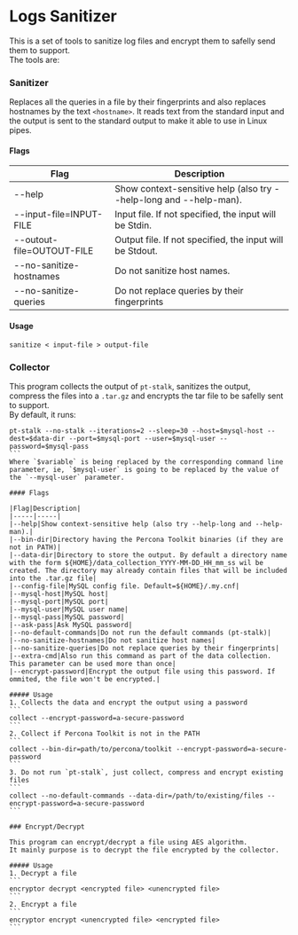 # Logs Sanitizer

This is a set of tools to sanitize log files and encrypt them to safelly send them to support.  
The tools are:

### Sanitizer

Replaces all the queries in a file by their fingerprints and also replaces hostnames by the text `<hostname>`.
It reads text from the standard input and the output is sent to the standard output to make it able to use in Linux pipes.  

#### Flags
|Flag|Description|
|-----|-----|
|--help|Show context-sensitive help (also try --help-long and --help-man).|
|--input-file=INPUT-FILE|Input file. If not specified, the input will be Stdin.|
|--outout-file=OUTOUT-FILE|Output file. If not specified, the input will be Stdout.|
|--no-sanitize-hostnames|Do not sanitize host names.|
|--no-sanitize-queries|Do not replace queries by their fingerprints|
  
#### Usage
```
sanitize < input-file > output-file
```

### Collector
  
This program collects the output of `pt-stalk`, sanitizes the output, compress the files into a `.tar.gz` and encrypts the tar file to be safelly sent to support.  
By default, it runs: 
````
pt-stalk --no-stalk --iterations=2 --sleep=30 --host=$mysql-host --dest=$data-dir --port=$mysql-port --user=$mysql-user --password=$mysql-pass
```
Where `$variable` is being replaced by the corresponding command line parameter, ie, `$mysql-user` is going to be replaced by the value of the `--mysql-user` parameter.

#### Flags
  
|Flag|Description|
|-----|-----|
|--help|Show context-sensitive help (also try --help-long and --help-man).|
|--bin-dir|Directory having the Percona Toolkit binaries (if they are not in PATH)|
|--data-dir|Directory to store the output. By default a directory name with the form ${HOME}/data_collection_YYYY-MM-DD_HH_mm_ss wil be created. The directory may already contain files that will be included into the .tar.gz file|
|--config-file|MySQL config file. Default=${HOME}/.my.cnf|
|--mysql-host|MySQL host|
|--mysql-port|MySQL port|
|--mysql-user|MySQL user name|
|--mysql-pass|MySQL password|
|--ask-pass|Ask MySQL password|
|--no-default-commands|Do not run the default commands (pt-stalk)|
|--no-sanitize-hostnames|Do not sanitize host names|
|--no-sanitize-queries|Do not replace queries by their fingerprints|
|--extra-cmd|Also run this command as part of the data collection. This parameter can be used more than once|
|--encrypt-password|Encrypt the output file using this password. If ommited, the file won't be encrypted.|

##### Usage
1. Collects the data and encrypt the output using a password  
```
collect --encrypt-password=a-secure-password
```
2. Collect if Percona Toolkit is not in the PATH
```
collect --bin-dir=path/to/percona/toolkit --encrypt-password=a-secure-password
```
3. Do not run `pt-stalk`, just collect, compress and encrypt existing files  
```
collect --no-default-commands --data-dir=/path/to/existing/files --encrypt-password=a-secure-password
```

### Encrypt/Decrypt 

This program can encrypt/decrypt a file using AES algorithm.  
It mainly purpose is to decrypt the file encrypted by the collector.

##### Usage
1. Decrypt a file
```
encryptor decrypt <encrypted file> <unencrypted file>
```
2. Encrypt a file
```
encryptor encrypt <unencrypted file> <encrypted file>
```

